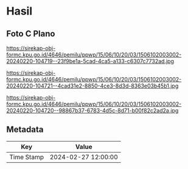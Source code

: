 # Hasil

## Foto C Plano

https://sirekap-obj-formc.kpu.go.id/4646/pemilu/ppwp/15/06/10/20/03/1506102003002-20240220-104719--23f9be1a-5cad-4ca5-a133-c6307c7732ad.jpg

https://sirekap-obj-formc.kpu.go.id/4646/pemilu/ppwp/15/06/10/20/03/1506102003002-20240220-104721--4cad31e2-8850-4ce3-8d3d-8363e03b45b1.jpg

https://sirekap-obj-formc.kpu.go.id/4646/pemilu/ppwp/15/06/10/20/03/1506102003002-20240220-104720--98867b37-6783-4d5c-8d71-b00f82c2ad2a.jpg


## Metadata

| Key        | Value               |
| ---------- | ------------------- |
| Time Stamp | 2024-02-27 12:00:00 |



